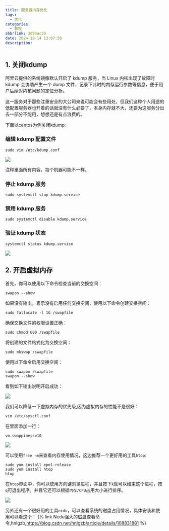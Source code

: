 ```yaml
---
title: 服务器内存优化
tags:
  - 优化
categories:
  - 教程
abbrlink: 3d93ac33
date: 2024-10-14 13:07:50
description:
---
```


## 1. 关闭kdump

阿里云提供的系统镜像默认开启了 kdump 服务，当 Linux 内核出现了故障时 kdump 会协助产生一个 dump 文件，记录下此时的内存运行参数等信息，便于用户后续对内核问题的定位分析。

这一服务对于那些注重安全的大公司来说可能会有些用处，但我们这种个人用途的低配置服务器也开着的话就没有什么必要了，本身内存就不大，还要为这服务分出去一部分不能用，想想还是有点浪费的。

下面以centos为例关闭kdump:
### 编辑 kdump 配置文件

```shell
sudo vim /etc/kdump.conf
```
![](https://cdn.jsdmirror.com/gh/bilibiliworld/picgo@main/pic/2024-10-14_13-12-23.webp)

注释里面所有内容，每个机器可能不一样。
### 停止 kdump 服务
```shell
sudo systemctl stop kdump.service
```
### 禁用 kdump 服务
```shell
sudo systemctl disable kdump.service
```
### 验证 kdump 状态
```shell
systemctl status kdump.service
```
![](https://cdn.jsdmirror.com/gh/bilibiliworld/picgo@main/pic/2024-10-14_13-20-26.webp)

## 2. 开启虚拟内存

首先，你可以使用以下命令检查当前的交换空间：
```shell
swapon --show
```
如果没有输出，表示没有启用任何交换空间，使用以下命令创建交换空间：
```shell
sudo fallocate -l 1G /swapfile
```
确保交换文件的权限设置正确：
```shell
sudo chmod 600 /swapfile
```
将创建的文件格式化为交换空间：
```shell
sudo mkswap /swapfile
```
使用以下命令启用交换空间：
```shell
sudo swapon /swapfile
swapon --show
```
看到如下输出说明开启成功：

![](https://cdn.jsdmirror.com/gh/bilibiliworld/picgo@main/pic/2024-10-14_13-27-54.webp)

我们可以降低一下虚拟内存的优先级,因为虚拟内存的性能不是很好：
```shell
vim /etc/sysctl.conf
```
在里面添加一行：
```shell
vm.swappiness=10
```
![](https://cdn.jsdmirror.com/gh/bilibiliworld/picgo@main/pic/2024-10-14_13-31-26.webp)

可以使用`free -m`来查看内存使用情况，这边推荐一个更好用的工具`htop`:
```shell
sudo yum install epel-release
sudo yum install htop
htop
```
在`htop`界面中，你可以使用方向键浏览进程，并且按下`k`就可以结束这个进程，按`q`可退出程序。并且它还可以根据`内存/CPU`占用大小进行排序。

![](https://cdn.jsdmirror.com/gh/bilibiliworld/picgo@main/pic/2024-10-14_13-37-28.webp)

另外还有一个很好用的工具`ncdu`，可以查看系统的磁盘占用情况，具体安装和使用可以看这个：
{% link Ncdu强大的磁盘查看命令,hnlgzb,https://blog.csdn.net/hnlgzb/article/details/108831881 %}